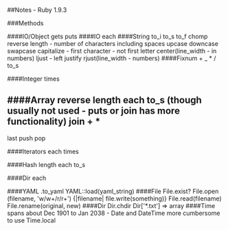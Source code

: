 ##Notes - Ruby 1.9.3

###Methods

####IO/Object
gets
puts
####IO
each
####String
to_i
to_s
to_f
chomp
reverse
length - number of characters including spaces
upcase downcase
swapcase
capitalize - first character - not first letter 
center(line_width - in numbers)
ljust - left justify
rjust(line_width - numbers)
####Fixnum
+
_
*
/
to_s

####Integer
times

####Array
reverse
length
each
to_s (though usually not used - puts or join has more functionality)
join
+
*
-
last
push
pop

####Iterators
each
times

####Hash
length
each
to_s

####Dir
each

####YAML
.to_yaml
YAML::load(yaml_string)
####File
File.exist?
File.open (filename, 'w/w+/r/r+') {|filename| file.write(something)}
File.read(filename)
File.rename(original, new)
####Dir
Dir.chdir
Dir['*.txt'] => array
####Time
spans about Dec 1901 to Jan 2038 - Date and DateTime more cumbersome to use
Time.local